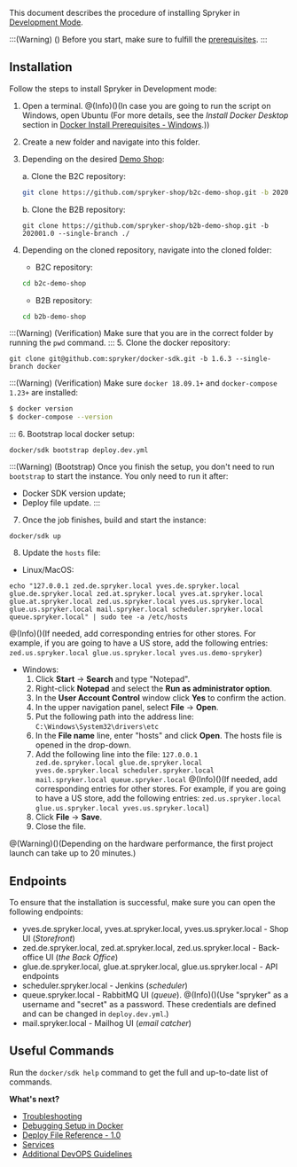 This document describes the procedure of installing Spryker in [Development Mode](https://documentation.spryker.com/v4/docs/modes-overview#development-mode).


:::(Warning) ()
Before you start, make sure to fulfill the [prerequisites](https://documentation.spryker.com/v4/docs/docker-installation-prerequisites).
:::
## Installation
Follow the steps to install Spryker in Development mode:

1. Open a terminal.
@(Info)()(In case you are going to run the script on Windows, open Ubuntu (For more details, see the *Install Docker Desktop* section in [Docker Install Prerequisites - Windows](https://documentation.spryker.com/v4/docs/docker-install-prerequisites-windows).))
2. Create a new folder and navigate into this folder.
3. Depending on the desired [Demo Shop](https://documentation.spryker.com/v4/docs/demoshops):
   
    a. Clone the B2C repository:

    ```bash
    git clone https://github.com/spryker-shop/b2c-demo-shop.git -b 202001.0 --single-branch ./
    ```

    b. Clone the  B2B repository:

    ```shell
    git clone https://github.com/spryker-shop/b2b-demo-shop.git -b 202001.0 --single-branch ./
    ```

4. Depending on the cloned repository, navigate into the cloned folder:
    * B2C repository:
    ```bash
    cd b2c-demo-shop
    ```
    * B2B repository:
    ```bash
    cd b2b-demo-shop
    ```
:::(Warning) (Verification)
Make sure that you are in the correct folder by running the `pwd` command.
:::
5. Clone the docker repository:
```shell
git clone git@github.com:spryker/docker-sdk.git -b 1.6.3 --single-branch docker
```

:::(Warning) (Verification)
Make sure `docker 18.09.1+` and `docker-compose 1.23+` are installed:

```bash
$ docker version
$ docker-compose --version
```
:::
6. Bootstrap local docker setup:
```shell
docker/sdk bootstrap deploy.dev.yml
```
:::(Warning) (Bootstrap)
Once you finish the setup, you don't need to run `bootstrap` to start the instance. You only need to run it after:
* Docker SDK version update;
* Deploy file update.
:::
7. Once the job finishes, build and start the instance:
```shell
docker/sdk up
```
8. Update the `hosts` file:

  - Linux/MacOS:				
```shell
echo "127.0.0.1 zed.de.spryker.local yves.de.spryker.local glue.de.spryker.local zed.at.spryker.local yves.at.spryker.local glue.at.spryker.local zed.us.spryker.local yves.us.spryker.local glue.us.spryker.local mail.spryker.local scheduler.spryker.local queue.spryker.local" | sudo tee -a /etc/hosts
```
@(Info)()(If needed, add corresponding entries for other stores. For example, if you are going to have a US store, add the following entries: `zed.us.spryker.local glue.us.spryker.local yves.us.demo-spryker`)
  - Windows:
    1. Click **Start** → **Search** and type "Notepad".
    2. Right-click **Notepad** and select the **Run as administrator option**.
    3. In the **User Account Control** window click **Yes** to confirm the action.
    4. In the upper navigation panel, select **File** → **Open**.
    5. Put the following path into the address line: `C:\Windows\System32\drivers\etc`
    6. In the **File name** line, enter "hosts" and click **Open**.
    The hosts file is opened in the drop-down.
    7. Add the following line into the file:
	`127.0.0.1   zed.de.spryker.local glue.de.spryker.local yves.de.spryker.local scheduler.spryker.local mail.spryker.local queue.spryker.local`
    @(Info)()(If needed, add corresponding entries for other stores. For example, if you are going to have a US store, add the following entries: `zed.us.spryker.local glue.us.spryker.local yves.us.spryker.local`)
    9. Click **File** → **Save**.
    10. Close the file.


@(Warning)()(Depending on the hardware performance, the first project launch can take up to 20 minutes.)

## Endpoints

To ensure that the installation is successful, make sure you can open the following endpoints:

* yves.de.spryker.local, yves.at.spryker.local, yves.us.spryker.local - Shop UI (*Storefront*)
* zed.de.spryker.local, zed.at.spryker.local, zed.us.spryker.local - Back-office UI (*the Back Office*)
* glue.de.spryker.local, glue.at.spryker.local, glue.us.spryker.local - API endpoints
* scheduler.spryker.local - Jenkins (*scheduler*)
* queue.spryker.local - RabbitMQ UI (*queue*).
@(Info)()(Use "spryker" as a username and "secret" as a password. These credentials are defined and can be changed in `deploy.dev.yml`.)
* mail.spryker.local - Mailhog UI (*email catcher*)

## Useful Commands

Run the `docker/sdk help` command to get the full and up-to-date list of commands.

**What's next?**
* [Troubleshooting](https://documentation.spryker.com/v4/docs/troubleshooting)
* [Debugging Setup in Docker](https://documentation.spryker.com/v4/docs/debugging-setup-in-docker)
* [Deploy File Reference - 1.0](https://documentation.spryker.com/v4/docs/deploy-file-reference-10) 
* [Services](https://documentation.spryker.com/v4/docs/services)
* [Additional DevOPS Guidelines](https://documentation.spryker.com/v4/docs/additional-devops-guidelines)

<!-- Last review date: Aug 06, 2019 by Mike Kalinin, Andrii Tserkovnyi -->